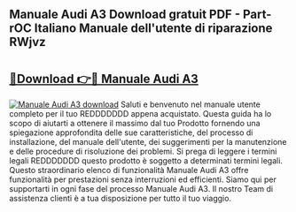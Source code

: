 ## Manuale Audi A3 Download gratuit PDF - Part-rOC Italiano Manuale dell'utente di riparazione RWjvz

# <h2><a href="http://dfbjl0c.blite.top/?on=Manuale+Audi+A3">🔗Download 👉🔴 Manuale Audi A3</a></h2>

[![Manuale Audi A3 download](https://i.imgur.com/lujVjoI.png)](http://dfbjl0c.blite.top/?on=Manuale+Audi+A3)
Saluti e benvenuto nel manuale utente completo per il tuo REDDDDDDD appena acquistato. Questa guida ha lo scopo di aiutarti a ottenere il massimo dal tuo Prodotto fornendo una spiegazione approfondita delle sue caratteristiche, del processo di installazione, del manuale dell'utente, dei suggerimenti per la manutenzione e delle procedure di risoluzione dei problemi. Si prega di leggere i termini legali REDDDDDDD questo prodotto è soggetto a determinati termini legali. Questo straordinario elenco di funzionalità Manuale Audi A3 offre funzionalità per prestazioni senza interruzioni ed efficienti. Siamo qui per supportarti in ogni fase del processo Manuale Audi A3. Il nostro Team di assistenza clienti è a tua disposizione per tutto il tuo viaggio.
